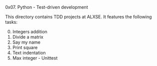 0x07. Python - Test-driven development

This directory contains TDD projects at ALXSE. It features the following tasks:

0. Integers addition
1. Divide a matrix
2. Say my name
3. Print square
4. Text indentation
5. Max integer - Unittest

